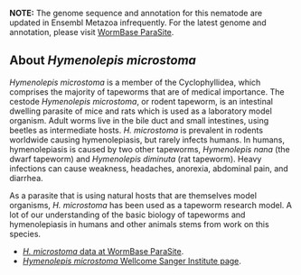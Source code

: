 
**NOTE:** The genome sequence and annotation for this nematode are
updated in Ensembl Metazoa infrequently. For the
latest genome and annotation, please visit [WormBase
ParaSite](https://parasite.wormbase.org/Hymenolepis_microstoma_prjeb124).

About *Hymenolepis microstoma*
------------------------------

*Hymenolepis microstoma* is a member of the Cyclophyllidea, which comprises the majority of tapeworms that are of medical importance. The cestode *Hymenolepis microstoma*, or rodent tapeworm, is an intestinal dwelling parasite of mice and rats which is used as a laboratory model organism. Adult worms live in the bile duct and small intestines, using beetles as intermediate hosts. *H. microstoma* is prevalent in rodents worldwide causing hymenolepiasis, but rarely infects humans. In humans, hymenolepiasis is caused by two other tapeworms, *Hymenolepis nana* (the dwarf tapeworm) and *Hymenolepis diminuta* (rat tapeworm). Heavy infections can cause weakness, headaches, anorexia, abdominal pain, and diarrhea.

As a parasite that is using natural hosts that are themselves model organisms, *H. microstoma* has been used as a tapeworm research model. A lot of our understanding of the basic biology of tapeworms and hymenolepiasis in humans and other animals stems from work on this species.

-   [*H. microstoma* data at WormBase
    ParaSite](https://parasite.wormbase.org/Hymenolepis_microstoma_prjeb124).
-   [*Hymenolepis microstoma* Wellcome Sanger Institute page](https://www.sanger.ac.uk/resources/downloads/helminths/hymenolepis-microstoma.html).

